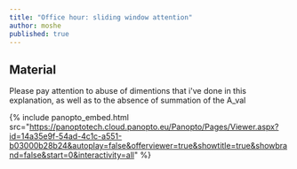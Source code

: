 ```yaml
---
title: "Office hour: sliding window attention"
author: moshe
published: true
---
```


## Material

Please pay attention to abuse of dimentions that i've done in this explanation, as well as to the absence of summation of the A_val


{% include panopto_embed.html src="https://panoptotech.cloud.panopto.eu/Panopto/Pages/Viewer.aspx?id=14a35e9f-54ad-4c1c-a551-b03000b28b24&autoplay=false&offerviewer=true&showtitle=true&showbrand=false&start=0&interactivity=all" %}